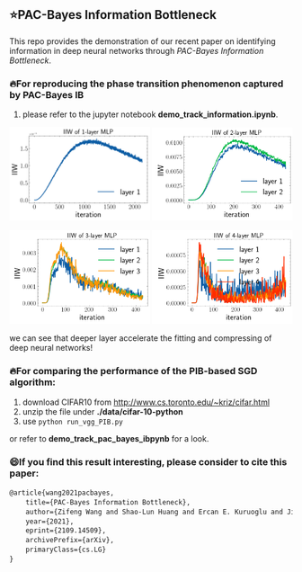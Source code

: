 

## :star:PAC-Bayes Information Bottleneck

This repo provides the demonstration of our recent paper on identifying information in deep neural networks through *PAC-Bayes Information Bottleneck*.

### :fire:For reproducing the phase transition phenomenon captured by PAC-Bayes IB

1. please refer to the jupyter notebook **demo_track_information.ipynb**.

<p float="left">
  <img src="./figure/mlp_1_info.png" width="250" />
  <img src="./figure/mlp_2_info.png" width="250" />
</p>

<p float="left">
  <img src="./figure/mlp_3_info.png" width="250" />
  <img src="./figure/mlp_4_info.png" width="250" />
</p>

we can see that deeper layer accelerate the fitting and compressing of deep neural networks!




### :fire:For comparing the performance of the PIB-based SGD algorithm:

1. download CIFAR10 from http://www.cs.toronto.edu/~kriz/cifar.html
2. unzip the file under **./data/cifar-10-python**
3. use `python run_vgg_PIB.py`


or refer to **demo_track_pac_bayes_ibpynb** for a look.



### :smile:If you find this result interesting, please consider to cite this paper:

```latex
@article{wang2021pacbayes,
    title={PAC-Bayes Information Bottleneck},
    author={Zifeng Wang and Shao-Lun Huang and Ercan E. Kuruoglu and Jimeng Sun and Xi Chen and Yefeng Zheng},
    year={2021},
    eprint={2109.14509},
    archivePrefix={arXiv},
    primaryClass={cs.LG}
}
```

